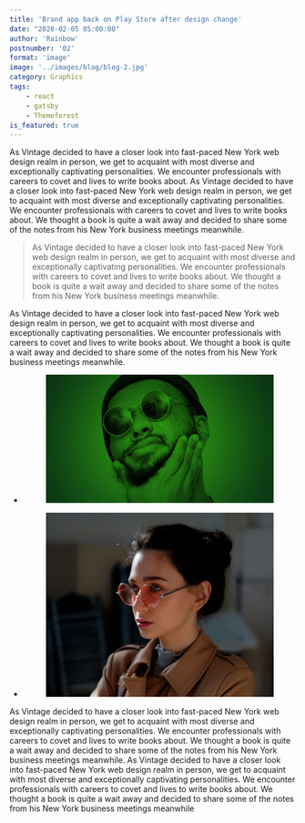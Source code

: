 ```yaml
---
title: 'Brand app back on Play Store after design change'
date: "2020-02-05 05:00:00"
author: 'Rainbow'
postnumber: '02'
format: 'image'
image: '../images/blog/blog-2.jpg'
category: Graphics
tags: 
    - react
    - gatsby
    - Themeforest
is_featured: true
---
```

As Vintage decided to have a closer look into fast-paced New York web design realm in person, we get to acquaint with most diverse and exceptionally captivating personalities. We encounter professionals with careers to covet and lives to write books about.
As Vintage decided to have a closer look into fast-paced New York web design realm in person, we get to acquaint with most diverse and exceptionally captivating personalities. We encounter professionals with careers to covet and lives to write books about. We thought a book is quite a wait away and decided to share some of the notes from his New York business meetings meanwhile.
<blockquote>
<p>As Vintage decided to have a closer look into fast-paced New York web design realm in person, we get to acquaint with most diverse and exceptionally captivating personalities. We encounter professionals with careers to covet and lives to write books about. We thought a book is quite a wait away and decided to share some of the notes from his New York business meetings meanwhile.</p>
</blockquote>
<p>As Vintage decided to have a closer look into fast-paced New York web design realm in person, we get to acquaint with most diverse and exceptionally captivating personalities. We encounter professionals with careers to covet and lives to write books about. We thought a book is quite a wait away and decided to share some of the notes from his New York business meetings meanwhile.</p>
<div class="wp-block-gallery">
    <ul class="blocks-gallery-grid columns-4">
        <li class="blocks-gallery-item">
            <figure>
                <a href="#">
                    <img src="../images/blog/blog-2.jpg" alt="single blog"/>
                </a>
            </figure>
        </li>
        <li class="blocks-gallery-item">
            <figure>
                <a href="#">
                    <img src="../images/blog/blog-3.jpg" alt="single blog"/>
                </a>
            </figure>
        </li>
    </ul>
</div>

<p>As Vintage decided to have a closer look into fast-paced New York web design realm in person, we get to acquaint with most diverse and exceptionally captivating personalities. We encounter professionals with careers to covet and lives to write books about. We thought a book is quite a wait away and decided to share some of the notes from his New York business meetings meanwhile. As Vintage decided to have a closer look into fast-paced New York web design realm in person, we get to acquaint with most diverse and exceptionally captivating personalities. We encounter professionals with careers to covet and lives to write books about. We thought a book is quite a wait away and decided to share some of the notes from his New York business meetings meanwhile</p>
